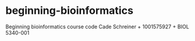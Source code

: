 # beginning-bioinformatics
Beginning bioinformatics course code
Cade Schreiner + 1001575927 + BIOL 5340-001
